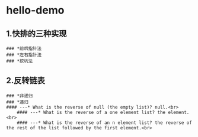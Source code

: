 # hello-demo

## 1.快排的三种实现
	### *前后指针法
	### *左右指针法
	### *挖坑法
## 2.反转链表
	### *非递归
	### *递归
	#### ---* What is the reverse of null (the empty list)? null.<br>
    	#### ---* What is the reverse of a one element list? the element.<br>
     	#### ---* What is the reverse of an n element list? the reverse of the rest of the list followed by the first element.<br>
